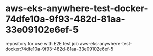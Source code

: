 # aws-eks-anywhere-test-docker-74dfe10a-9f93-482d-81aa-33e09102e6ef-5
repository for use with E2E test job aws-eks-anywhere-test-docker:74dfe10a-9f93-482d-81aa-33e09102e6ef-5
